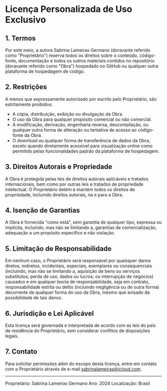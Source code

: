 # Licença Personalizada de Uso Exclusivo

## 1. Termos

Por este meio, a autora Sabrina Lameiras Germano (doravante referido como "Proprietário") reserva todos os direitos sobre o conteúdo, código-fonte, documentação e todos os outros materiais contidos no repositório (doravante referido como "Obra") hospedado no GitHub ou qualquer outra plataforma de hospedagem de código.

## 2. Restrições

A menos que expressamente autorizado por escrito pelo Proprietário, são estritamente proibidos:

- A cópia, distribuição, exibição ou divulgação da Obra.
- O uso da Obra para qualquer propósito comercial ou não comercial.
- A modificação, derivação, engenharia reversa, descompilação, ou qualquer outra forma de alteração ou tentativa de acesso ao código-fonte da Obra.
- O download ou qualquer forma de transferência de dados da Obra, exceto quando diretamente acessível para visualização online como permitido pelas funcionalidades padrão da plataforma de hospedagem.

## 3. Direitos Autorais e Propriedade

A Obra é protegida pelas leis de direitos autorais aplicáveis e tratados internacionais, bem como por outras leis e tratados de propriedade intelectual. O Proprietário detém e mantém todos os direitos de propriedade, incluindo direitos autorais, na e para a Obra.

## 4. Isenção de Garantias

A Obra é fornecida "como está", sem garantia de qualquer tipo, expressa ou implícita, incluindo, mas não se limitando a, garantias de comercialização, adequação a um propósito específico e não violação.

## 5. Limitação de Responsabilidade

Em nenhum caso, o Proprietário será responsável por quaisquer danos diretos, indiretos, incidentais, especiais, exemplares ou consequenciais (incluindo, mas não se limitando a, aquisição de bens ou serviços substitutos; perda de uso, dados ou lucros; ou interrupção de negócios) causados e em qualquer teoria de responsabilidade, seja em contrato, responsabilidade estrita ou delito (incluindo negligência ou de outra forma) decorrente de qualquer forma do uso da Obra,  mesmo que avisado da possibilidade de tais danos.

## 6. Jurisdição e Lei Aplicável

Esta licença será governada e interpretada de acordo com as leis do país de residência do Proprietário, sem considerar conflitos de disposições legais.

## 7. Contato

Para solicitar permissões além do escopo desta licença, entre em contato com o Proprietário através de e-mail sabrinalameiras@icloud.com.

---

Proprietário: Sabrina Lameiras Germano
Ano: 2024
Localização: Brasil
